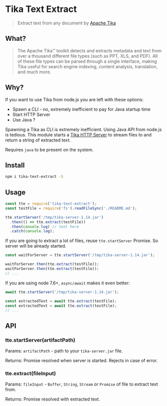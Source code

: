 # Tika Text Extract

> Extract text from any document by [Apache Tika](https://tika.apache.org/)

## What?

> The Apache Tika™ toolkit detects and extracts metadata and text from over a thousand
> different file types (such as PPT, XLS, and PDF). All of these file types can be parsed
> through a single interface, making Tika useful for search engine indexing,
> content analysis, translation, and much more.

## Why?

If you want to use Tika from node.js you are left with these options:
* Spawn a CLI - no, extremely inefficient to pay for Java startup time
* Start HTTP Server
* Use Java ?

Spawning a Tika as CLI is extremely inefficient.
Using Java API from node.js is tedious.
This module starts a [Tika HTTP Server](https://wiki.apache.org/tika/TikaJAXRS) to stream files to
and return a string of extracted text.

Requires `java` to be present on the system.

## Install

```bash
npm i tika-text-extract -S
```

## Usage

```javascript
const tte = require('tika-text-extract');
const testFile = require('fs').readFileSync('./README.md');

tte.startServer('/tmp/tika-server-1.14.jar')
  .then(() => tte.extract(testFile))
  .then(console.log) // text here
  .catch(console.log);
```

If you are going to extract a lot of files, reuse `tte.startServer` Promise.
So server will be already started.

```javascript
const waitForServer = tte.startServer('/tmp/tika-server-1.14.jar');

waitForServer.then(tte.extract(testFile));
waitForServer.then(tte.extract(testFile));
// ...
```

If you are using node 7.6+, `async/await` makes it even better:

```javascript
await tte.startServer('/tmp/tika-server-1.14.jar');

const extractedText = await tte.extract(testFile);
const extractedText = await tte.extract(testFile);
// ...
```

## API

### tte.startServer(artifactPath)

Params: `artifactPath` - path to your `tika-server.jar` file.

Returns: Promise resolved when server is started. Rejects in case of error.

### tte.extract(fileInput)

Params: `fileInput` - `Buffer`, `String`, `Stream` or `Promise` of file to extract text from.

Returns: Promise resolved with extracted text.
